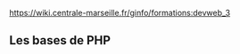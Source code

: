 https://wiki.centrale-marseille.fr/ginfo/formations:devweb_3

Les bases de PHP
--------------------------------------------------
